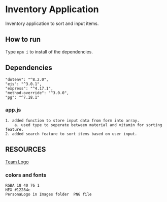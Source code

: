 # Inventory Application

Inventory application to sort and input items.

## How to run 

Type `npm i` to install of the dependencies.

## Dependencies

    "dotenv": "^8.2.0",
    "ejs": "^3.0.1",
    "express": "^4.17.1",
    "method-override": "^3.0.0",
    "pg": "^7.18.1"

### app.js
    1. added function to store input data from form into array.
        a. used type to seperate between material and vitamin for sorting feature.
    2. added search feature to sort items based on user input.

## RESOURCES
[Team Logo](https://www.freelogodesign.org/)  
### colors and fonts
    RGBA 18 40 76 1 
    HEX #12284c
    PersonaLogo in Images folder  PNG file